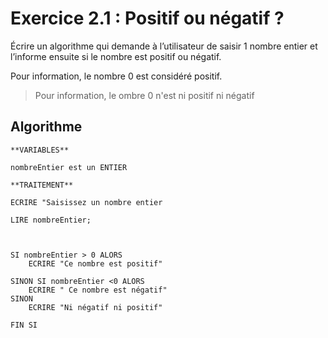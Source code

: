 # Exercice 2.1 : Positif ou négatif ?

Écrire un algorithme qui demande à l’utilisateur de saisir 1 nombre entier et l’informe ensuite si le nombre est positif ou négatif.

Pour information, le nombre 0 est considéré positif.

> Pour information, le ombre 0 n'est ni positif ni négatif

## Algorithme

```
**VARIABLES**

nombreEntier est un ENTIER
```

```
**TRAITEMENT**

ECRIRE "Saisissez un nombre entier

LIRE nombreEntier;



SI nombreEntier > 0 ALORS
	ECRIRE "Ce nombre est positif"

SINON SI nombreEntier <0 ALORS
	ECRIRE " Ce nombre est négatif"
SINON
	ECRIRE "Ni négatif ni positif"

FIN SI
```


